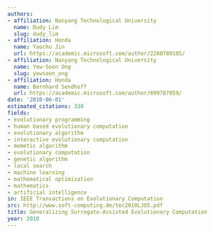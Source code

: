 ```yaml
---
authors:
- affiliation: Nanyang Technological University
  name: Dudy Lim
  slug: dudy_lim
- affiliation: Honda
  name: Yaochu Jin
  url: https://academic.microsoft.com/author/2280789105/
- affiliation: Nanyang Technological University
  name: Yew-Soon Ong
  slug: yewsoon_ong
- affiliation: Honda
  name: Bernhard Sendhoff
  url: https://academic.microsoft.com/author/699787859/
date: '2010-06-01'
estimated_citations: 338
fields:
- evolutionary programming
- human based evolutionary computation
- evolutionary algorithm
- interactive evolutionary computation
- memetic algorithm
- evolutionary computation
- genetic algorithm
- local search
- machine learning
- mathematical optimization
- mathematics
- artificial intelligence
in: IEEE Transactions on Evolutionary Computation
src: http://www.soft-computing.de/tec2010LJOS.pdf
title: Generalizing Surrogate-Assisted Evolutionary Computation
year: 2010
---
```

